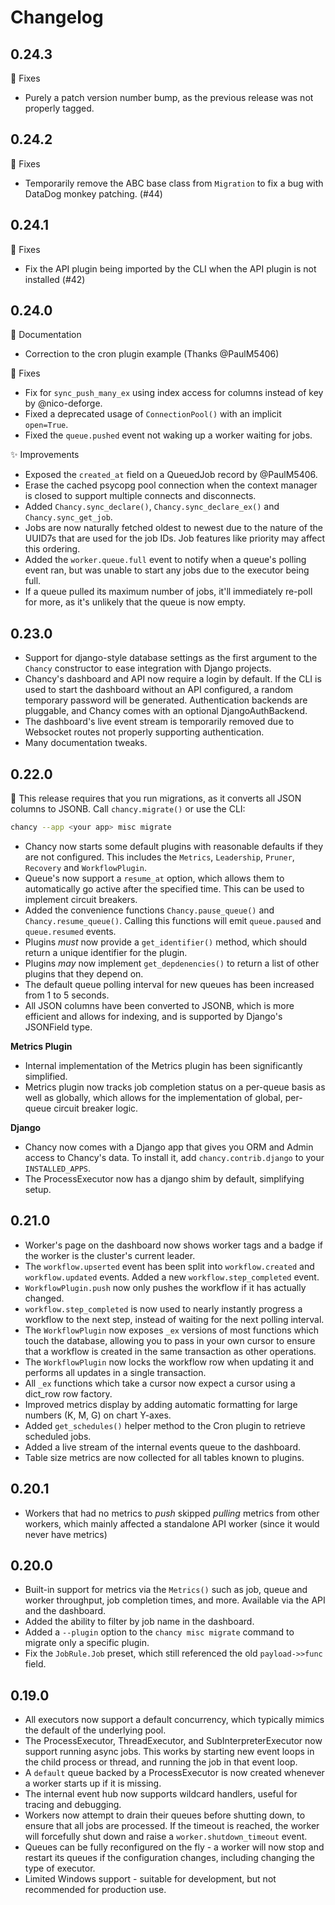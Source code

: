 Changelog
=========

0.24.3
------

🐛 Fixes

- Purely a patch version number bump, as the previous release was not
  properly tagged.

0.24.2
------

🐛 Fixes

- Temporarily remove the ABC base class from `Migration` to fix a
  bug with DataDog monkey patching. (#44)

0.24.1
------

🐛 Fixes

- Fix the API plugin being imported by the CLI when the API plugin is not
  installed (#42)


0.24.0
------

📝 Documentation

- Correction to the cron plugin example (Thanks @PaulM5406)

🐛 Fixes

- Fix for `sync_push_many_ex` using index access for columns instead of key
  by @nico-deforge.
- Fixed a deprecated usage of `ConnectionPool()` with an implicit `open=True`.
- Fixed the `queue.pushed` event not waking up a worker waiting for jobs.

✨ Improvements

- Exposed the `created_at` field on a QueuedJob record by @PaulM5406.
- Erase the cached psycopg pool connection when the context manager is closed
  to support multiple connects and disconnects.
- Added `Chancy.sync_declare()`, `Chancy.sync_declare_ex()` and
  `Chancy.sync_get_job`.
- Jobs are now naturally fetched oldest to newest due to the nature of the
  UUID7s that are used for the job IDs. Job features like priority may affect
  this ordering.
- Added the `worker.queue.full` event to notify when a queue's polling event
  ran, but was unable to start any jobs due to the executor being full.
- If a queue pulled its maximum number of jobs, it'll immediately re-poll for
  more, as it's unlikely that the queue is now empty.

0.23.0
------

- Support for django-style database settings as the first argument to the
  `Chancy` constructor to ease integration with Django projects.
- Chancy's dashboard and API now require a login by default. If the CLI is
  used to start the dashboard without an API configured, a random temporary
  password will be generated. Authentication backends are pluggable, and Chancy
  comes with an optional DjangoAuthBackend.
- The dashboard's live event stream is temporarily removed due to Websocket
  routes not properly supporting authentication.
- Many documentation tweaks.

0.22.0
------

🚨 This release requires that you run migrations, as it converts all JSON
columns to JSONB. Call `chancy.migrate()` or use the CLI:

```bash
chancy --app <your app> misc migrate
```


- Chancy now starts some default plugins with reasonable defaults if they are
  not configured. This includes the `Metrics`, `Leadership`, `Pruner`,
  `Recovery` and `WorkflowPlugin`.
- Queue's now support a `resume_at` option, which allows them to automatically
  go active after the specified time. This can be used to implement circuit
  breakers.
- Added the convenience functions `Chancy.pause_queue()` and
  `Chancy.resume_queue()`. Calling this functions will emit `queue.paused` and
  `queue.resumed` events.
- Plugins *must* now provide a `get_identifier()` method, which should return a
  unique identifier for the plugin.
- Plugins *may* now implement `get_depdenencies()` to return a list of other
  plugins that they depend on.
- The default queue polling interval for new queues has been increased from
  1 to 5 seconds.
- All JSON columns have been converted to JSONB, which is more efficient and
  allows for indexing, and is supported by Django's JSONField type.

**Metrics Plugin**

- Internal implementation of the Metrics plugin has been significantly
  simplified.
- Metrics plugin now tracks job completion status on a per-queue basis as well
  as globally, which allows for the implementation of global, per-queue circuit
  breaker logic.

**Django**

- Chancy now comes with a Django app that gives you ORM and Admin access to
  Chancy's data. To install it, add `chancy.contrib.django` to your
  `INSTALLED_APPS`.
- The ProcessExecutor now has a django shim by default, simplifying setup.


0.21.0
------

- Worker's page on the dashboard now shows worker tags and a badge if the
  worker is the cluster's current leader.
- The `workflow.upserted` event has been split into `workflow.created` and
  `workflow.updated` events. Added a new `workflow.step_completed` event.
- `WorkflowPlugin.push` now only pushes the workflow if it has actually changed.
- `workflow.step_completed` is now used to nearly instantly progress a workflow
   to the next step, instead of waiting for the next polling interval.
- The `WorkflowPlugin` now exposes `_ex` versions of most functions which touch
  the database, allowing you to pass in your own cursor to ensure that a
  workflow is created in the same transaction as other operations.
- The `WorkflowPlugin` now locks the workflow row when updating it and performs
  all updates in a single transaction.
- All `_ex` functions which take a cursor now expect a cursor using a dict_row
  row factory.
- Improved metrics display by adding automatic formatting for large numbers
  (K, M, G) on chart Y-axes.
- Added `get_schedules()` helper method to the Cron plugin to retrieve
  scheduled jobs.
- Added a live stream of the internal events queue to the dashboard.
- Table size metrics are now collected for all tables known to plugins.

0.20.1
------

- Workers that had no metrics to _push_ skipped _pulling_ metrics from other
  workers, which mainly affected a standalone API worker (since it would never
  have metrics)

0.20.0
------
- Built-in support for metrics via the `Metrics()` such as job, queue and worker
  throughput, job completion times, and more. Available via the API and the 
  dashboard.
- Added the ability to filter by job name in the dashboard.
- Added a `--plugin` option to the `chancy misc migrate` command to migrate only
  a specific plugin.
- Fix the `JobRule.Job` preset, which still referenced the old `payload->>func`
  field.

0.19.0
------
- All executors now support a default concurrency, which typically mimics the
  default of the underlying pool.
- The ProcessExecutor, ThreadExecutor, and SubInterpreterExecutor now
  support running async jobs. This works by starting new event loops in the
  child process or thread, and running the job in that event loop.
- A `default` queue backed by a ProcessExecutor is now created whenever a
  worker starts up if it is missing.
- The internal event hub now supports wildcard handlers, useful for tracing and
  debugging.
- Workers now attempt to drain their queues before shutting down, to ensure
  that all jobs are processed. If the timeout is reached, the worker will
  forcefully shut down and raise a `worker.shutdown_timeout` event.
- Queues can be fully reconfigured on the fly - a worker will now stop and
  restart its queues if the configuration changes, including changing the type
  of executor.
- Limited Windows support - suitable for development, but not recommended for
  production use.